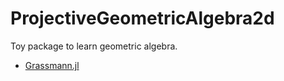 # ProjectiveGeometricAlgebra2d

Toy package to learn geometric algebra.

* [Grassmann.jl](https://github.com/chakravala/Grassmann.jl)
